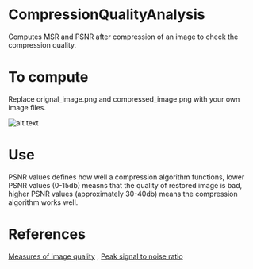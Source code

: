 # CompressionQualityAnalysis
Computes MSR and PSNR after compression of an image to check the compression quality.

# To compute
Replace orignal_image.png and compressed_image.png with your own image files.

![alt text](https://github.com/vasutomar/CompressionQualityAnalysis/blob/master/example_image.jpg "Example_image")

# Use
PSNR values defines how well a compression algorithm functions, lower PSNR values (0-15db) measns that the quality of restored image is bad, higher PSNR values (approximately 30-40db) means the compression algorithm works well. 

# References
[Measures of image quality](https://homepages.inf.ed.ac.uk/rbf/CVonline/LOCAL_COPIES/VELDHUIZEN/node18.html) ,
[Peak signal to noise ratio](https://en.wikipedia.org/wiki/Peak_signal-to-noise_ratio)
